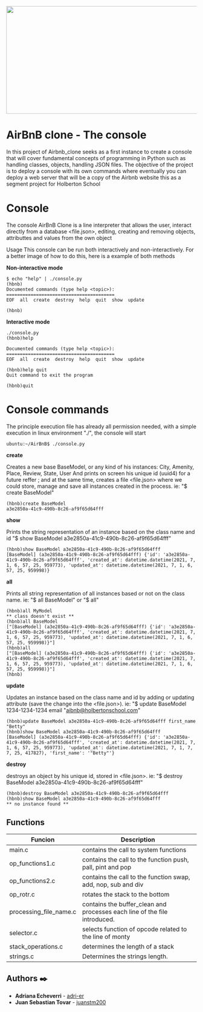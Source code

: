 <p align="center"><img src="https://camo.githubusercontent.com/7e9956678cbe5ec1d712dde039115910e2002db17bc7ff7e7d1638915c500827/68747470733a2f2f692e6962622e636f2f324e42596259762f434c4f4e312e706e67" width="676" height="285"/></p>

# AirBnB clone - The console

In this project of Airbnb_clone seeks as a first instance to create a console that will cover fundamental concepts of programming in Python such as handling classes, objects, handling JSON files. The objective of the project is to deploy a console with its own commands where eventually you can deploy a web server that will be a copy of the Airbnb website this as a segment project for Holberton School


# Console
The console AirBnB Clone is a line interpreter that allows the user, interact directly from a database <file.json>, editing, creating and removing objects, attributtes and values from the own object

Usage This console can be run both interactively and non-interactively. For a better image of how to do this, here is a example of both methods

**Non-interactive mode**
```
$ echo "help" | ./console.py
(hbnb)
Documented commands (type help <topic>):
========================================
EOF  all  create  destroy  help  quit  show  update

(hbnb)
```
**Interactive mode**
```
./console.py
(hbnb)help

Documented commands (type help <topic>):
========================================
EOF  all  create  destroy  help  quit  show  update

(hbnb)help quit
Quit command to exit the program

(hbnb)quit
```

# Console commands

The principle execution file has already all permission needed, with a simple execution in linux environment "./", the console will start
```
ubuntu:~/AirBnB$ ./console.py
```

**create**

Creates a new base BaseModel, or any kind of his instances: City, Amenity, Place, Review, State, User And prints on screen his unique id (uuid4) for a future reffer ; and at the same time, creates a file <file.json> where we could store, manage and save all instances created in the process. ie: "$ create BaseModel"
```
(hbnb)create BaseModel
a3e2850a-41c9-490b-8c26-af9f65d64fff
```

**show**

Prints the string representation of an instance based on the class name and id "$ show BaseModel a3e2850a-41c9-490b-8c26-af9f65d64fff"
```
(hbnb)show BaseModel a3e2850a-41c9-490b-8c26-af9f65d64fff
[BaseModel] (a3e2850a-41c9-490b-8c26-af9f65d64fff) {'id': 'a3e2850a-41c9-490b-8c26-af9f65d64fff', 'created_at': datetime.datetime(2021, 7, 1, 6, 57, 25, 959773), 'updated_at': datetime.datetime(2021, 7, 1, 6, 57, 25, 959998)}
```

**all**

Prints all string representation of all instances based or not on the class name. ie: "$ all BaseModel" or "$ all"
```
(hbnb)all MyModel
** class doesn't exist **
(hbnb)all BaseModel
["[BaseModel] (a3e2850a-41c9-490b-8c26-af9f65d64fff) {'id': 'a3e2850a-41c9-490b-8c26-af9f65d64fff', 'created_at': datetime.datetime(2021, 7, 1, 6, 57, 25, 959773), 'updated_at': datetime.datetime(2021, 7, 1, 6, 57, 25, 959998)}"]
(hbnb)all
["[BaseModel] (a3e2850a-41c9-490b-8c26-af9f65d64fff) {'id': 'a3e2850a-41c9-490b-8c26-af9f65d64fff', 'created_at': datetime.datetime(2021, 7, 1, 6, 57, 25, 959773), 'updated_at': datetime.datetime(2021, 7, 1, 6, 57, 25, 959998)}"]
(hbnb)
```

**update**

Updates an instance based on the class name and id by adding or updating attribute (save the change into the <file.json>). ie: "$ update BaseModel 1234-1234-1234 email "aibnb@holbertonschool.com"
```
(hbnb)update BaseModel a3e2850a-41c9-490b-8c26-af9f65d64fff first_name "Betty"
(hbnb)show BaseModel a3e2850a-41c9-490b-8c26-af9f65d64fff
[BaseModel] (a3e2850a-41c9-490b-8c26-af9f65d64fff) {'id': 'a3e2850a-41c9-490b-8c26-af9f65d64fff', 'created_at': datetime.datetime(2021, 7, 1, 6, 57, 25, 959773), 'updated_at': datetime.datetime(2021, 7, 1, 7, 7, 25, 417827), 'first_name': '"Betty"'}
```

**destroy**

destroys an object by his unique id, stored in <file.json>. ie: "$ destroy BaseModel a3e2850a-41c9-490b-8c26-af9f65d64fff"
```
(hbnb)destroy BaseModel a3e2850a-41c9-490b-8c26-af9f65d64fff
(hbnb)show BaseModel a3e2850a-41c9-490b-8c26-af9f65d64fff
** no instance found **
```
## Functions
| Funcion | Description |
|---------|-------------|
| main.c  | contains the call to system functions |
| op_functions1.c | contains the call to the function push, pall, pint and pop |
| op_functions2.c | contains the call to the function swap, add, nop, sub and div |
| op_rotr.c | rotates the stack to the bottom |
| processing_file_name.c | contains the buffer_clean and processes each line of the file introduced. |
| selector.c |  selects function of opcode related to the line of monty |
|stack_operations.c | determines the length of a stack |
| strings.c| Determines the strings length. |

## Authors ✒️
- **Adriana Echeverri** - [adri-er](https://github.com/adri-er)
- **Juan Sebastian Tovar** - [juanstm200](https://github.com/juanstm200)
